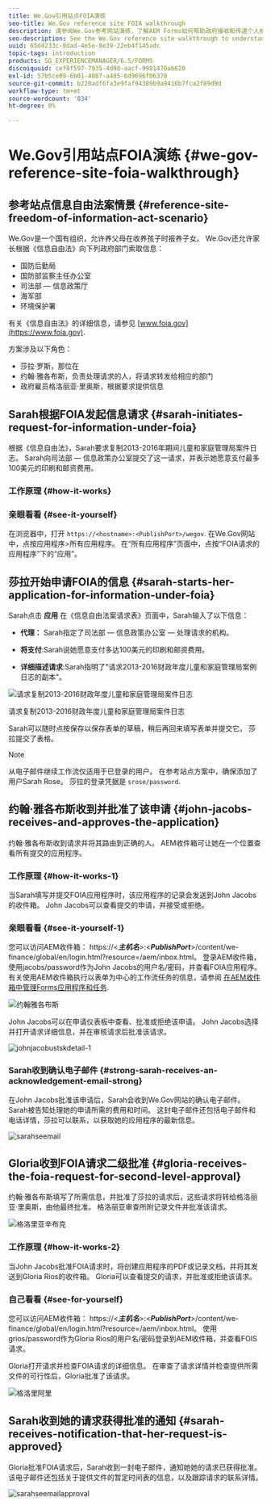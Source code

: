 ```yaml
---
title: We.Gov引用站点FOIA演练
seo-title: We.Gov reference site FOIA walkthrough
description: 请参阅We.Gov参考网站演练，了解AEM Forms如何帮助政府接收和传递个人根据《信息自由法》要求提供的信息。
seo-description: See the We.Gov reference site walkthrough to understand how AEM Forms helps governments receive and impart information requested by individuals under the Freedom of Information Act.
uuid: 65d4233c-8dad-4e5e-8e39-22eb4f145adc
topic-tags: introduction
products: SG_EXPERIENCEMANAGER/6.5/FORMS
discoiquuid: cef8f597-7935-4d98-aacf-9981470ab620
exl-id: 57b5ce89-6b01-4087-a485-6d9696f06378
source-git-commit: b220adf6fa3e9faf94389b9a9416b7fca2f89d9d
workflow-type: tm+mt
source-wordcount: '834'
ht-degree: 0%

---
```


# We.Gov引用站点FOIA演练 {#we-gov-reference-site-foia-walkthrough}

## 参考站点信息自由法案情景 {#reference-site-freedom-of-information-act-scenario}

We.Gov是一个国有组织，允许养父母在收养孩子时报养子女。 We.Gov还允许家长根据《信息自由法》向下列政府部门索取信息：

* 国防后勤局
* 国防部监察主任办公室
* 司法部 — 信息政策厅
* 海军部
* 环境保护署

有关《信息自由法》的详细信息，请参见 [www.foia.gov](https://www.foia.gov).

方案涉及以下角色：

* 莎拉·罗斯，那位在
* 约翰·雅各布斯，负责处理请求的人，将请求转发给相应的部门
* 政府雇员格洛丽亚·里奥斯，根据要求提供信息

## Sarah根据FOIA发起信息请求 {#sarah-initiates-request-for-information-under-foia}

根据《信息自由法》，Sarah要求复制2013-2016年期间儿童和家庭管理局案件日志。 Sarah向司法部 — 信息政策办公室提交了这一请求，并表示她愿意支付最多100美元的印刷和邮资费用。

### 工作原理 {#how-it-works}

### 亲眼看看 {#see-it-yourself}

在浏览器中，打开 `https://<hostname>:<PublishPort>/wegov`. 在We.Gov网站中，点按应用程序>所有应用程序。 在“所有应用程序”页面中，点按“FOIA请求的应用程序”下的“应用”。

## 莎拉开始申请FOIA的信息 {#sarah-starts-her-application-for-information-under-foia}

Sarah点击 **应用** 在《信息自由法案请求表》页面中，Sarah输入了以下信息：

* **代理：** Sarah指定了司法部 — 信息政策办公室 — 处理请求的机构。

* **将支付**:Sarah说她愿意支付多达100美元的印刷和邮资费用。
* **详细描述请求**:Sarah指明了&quot;请求2013-2016财政年度儿童和家庭管理局案例日志的副本&quot;。

![请求复制2013-2016财政年度儿童和家庭管理局案件日志](assets/sarahfiosform.png)

请求复制2013-2016财政年度儿童和家庭管理局案件日志

Sarah可以随时点按保存以保存表单的草稿，稍后再回来填写表单并提交它。 莎拉提交了表格。

>[!NOTE]
>
>从电子邮件继续工作流仅适用于已登录的用户。 在参考站点方案中，确保添加了用户Sarah Rose。 莎拉的登录凭据是 `srose/password`.

## 约翰·雅各布斯收到并批准了该申请 {#john-jacobs-receives-and-approves-the-application}

约翰·雅各布斯收到请求并将其路由到正确的人。 AEM收件箱可让她在一个位置查看所有提交的应用程序。

### 工作原理 {#how-it-works-1}

当Sarah填写并提交FOIA应用程序时，该应用程序的记录会发送到John Jacobs的收件箱。 John Jacobs可以查看提交的申请，并接受或拒绝。

### 亲眼看看 {#see-it-yourself-1}

您可以访问AEM收件箱： https://&lt;***主机名***>:&lt;***PublishPort***>/content/we-finance/global/en/login.html?resource=/aem/inbox.html。 登录AEM收件箱，使用jacobs/password作为John Jacobs的用户名/密码，并查看FOIA应用程序。 有关使用AEM收件箱执行以表单为中心的工作流任务的信息，请参阅 [在AEM收件箱中管理Forms应用程序和任务](/help/forms/using/manage-applications-inbox.md).

![约翰雅各布斯](assets/johnjacobs.png)

John Jacobs可以在申请仪表板中查看、批准或拒绝该申请。 John Jacobs选择并打开请求详细信息，并在审核请求后批准该请求。

![johnjacobustskdetail-1](assets/johnjacobstaskdetail-1.png)

### <strong>Sarah收到确认电子邮件</strong> {#strong-sarah-receives-an-acknowledgement-email-strong}

在John Jacobs批准该申请后，Sarah会收到We.Gov网站的确认电子邮件。 Sarah被告知处理她的申请所需的费用和时间。 这封电子邮件还包括电子邮件和电话详情，莎拉可以联系，以获取她的应用程序的最新信息。

![sarahseemail](assets/sarahroseemail.png)

## Gloria收到FOIA请求二级批准 {#gloria-receives-the-foia-request-for-second-level-approval}

约翰·雅各布斯填写了所需信息，并批准了莎拉的请求后，这些请求将转给格洛丽亚·里奥斯，由他最终批准。 格洛丽亚审查所附记录文件并批准该请求。

![格洛里亚辛布克](assets/gloriariosinbox.png)

### 工作原理 {#how-it-works-2}

当John Jacobs批准FOIA请求时，将创建应用程序的PDF或记录文档，并将其发送到Gloria Rios的收件箱。 Gloria可以查看提交的请求，并批准或拒绝该请求。

### 自己看看 {#see-for-yourself}

您可以访问AEM收件箱： https://&lt;***主机名***>:&lt;***PublishPort***>/content/we-finance/global/en/login.html?resource=/aem/inbox.html。 使用grios/password作为Gloria Rios的用户名/密码登录到AEM收件箱，并查看FOIS请求。

Gloria打开请求并检查FOIA请求的详细信息。 在审查了请求详情并检查提供所需文件的可行性后，Gloria批准了该请求。

![格洛里阿里](assets/gloriariosapproves.png)

## Sarah收到她的请求获得批准的通知 {#sarah-receives-notification-that-her-request-is-approved}

Gloria批准FOIA请求后，Sarah收到一封电子邮件，通知她她的请求已获得批准。 该电子邮件还包括关于提供文件的暂定时间表的信息，以及跟踪请求的联系详情。

![sarahseemailapproval](assets/sarahroseemailapproval.png)
